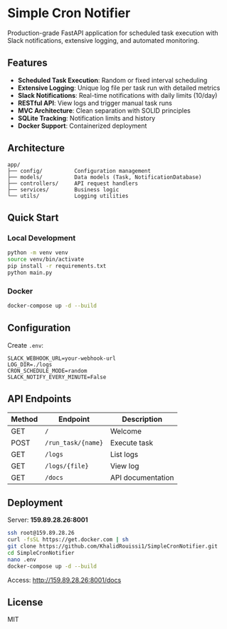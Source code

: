 # Simple Cron Notifier

Production-grade FastAPI application for scheduled task execution with Slack notifications, extensive logging, and automated monitoring.

## Features

- **Scheduled Task Execution**: Random or fixed interval scheduling
- **Extensive Logging**: Unique log file per task run with detailed metrics
- **Slack Notifications**: Real-time notifications with daily limits (10/day)
- **RESTful API**: View logs and trigger manual task runs
- **MVC Architecture**: Clean separation with SOLID principles
- **SQLite Tracking**: Notification limits and history
- **Docker Support**: Containerized deployment

## Architecture

```
app/
├── config/          Configuration management
├── models/          Data models (Task, NotificationDatabase)
├── controllers/     API request handlers
├── services/        Business logic
└── utils/           Logging utilities
```

## Quick Start

### Local Development

```bash
python -m venv venv
source venv/bin/activate
pip install -r requirements.txt
python main.py
```

### Docker

```bash
docker-compose up -d --build
```

## Configuration

Create `.env`:

```env
SLACK_WEBHOOK_URL=your-webhook-url
LOG_DIR=./logs
CRON_SCHEDULE_MODE=random
SLACK_NOTIFY_EVERY_MINUTE=False
```

## API Endpoints

| Method | Endpoint | Description |
|--------|----------|-------------|
| GET | `/` | Welcome |
| POST | `/run_task/{name}` | Execute task |
| GET | `/logs` | List logs |
| GET | `/logs/{file}` | View log |
| GET | `/docs` | API documentation |

## Deployment

Server: **159.89.28.26:8001**

```bash
ssh root@159.89.28.26
curl -fsSL https://get.docker.com | sh
git clone https://github.com/KhalidRouissi1/SimpleCronNotifier.git
cd SimpleCronNotifier
nano .env
docker-compose up -d --build
```

Access: http://159.89.28.26:8001/docs

## License

MIT
